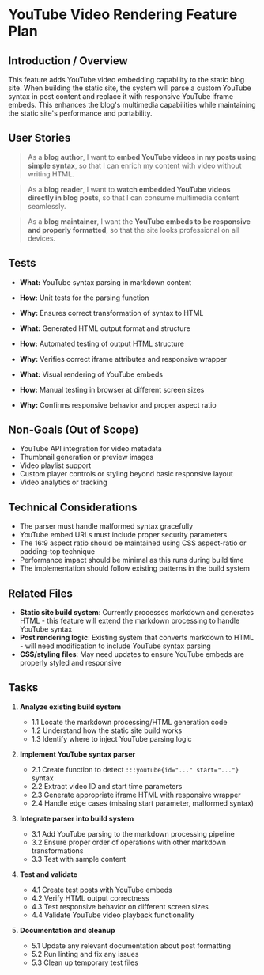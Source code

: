 # YouTube Video Rendering Feature Plan

## Introduction / Overview

This feature adds YouTube video embedding capability to the static blog site. When building the static site, the system will parse a custom YouTube syntax in post content and replace it with responsive YouTube iframe embeds. This enhances the blog's multimedia capabilities while maintaining the static site's performance and portability.

## User Stories

> As a **blog author**, I want to **embed YouTube videos in my posts using simple syntax**, so that I can enrich my content with video without writing HTML.

> As a **blog reader**, I want to **watch embedded YouTube videos directly in blog posts**, so that I can consume multimedia content seamlessly.

> As a **blog maintainer**, I want the **YouTube embeds to be responsive and properly formatted**, so that the site looks professional on all devices.

## Tests

- **What:** YouTube syntax parsing in markdown content
- **How:** Unit tests for the parsing function
- **Why:** Ensures correct transformation of syntax to HTML

- **What:** Generated HTML output format and structure
- **How:** Automated testing of output HTML structure
- **Why:** Verifies correct iframe attributes and responsive wrapper

- **What:** Visual rendering of YouTube embeds
- **How:** Manual testing in browser at different screen sizes
- **Why:** Confirms responsive behavior and proper aspect ratio

## Non-Goals (Out of Scope)

- YouTube API integration for video metadata
- Thumbnail generation or preview images
- Video playlist support
- Custom player controls or styling beyond basic responsive layout
- Video analytics or tracking

## Technical Considerations

- The parser must handle malformed syntax gracefully
- YouTube embed URLs must include proper security parameters
- The 16:9 aspect ratio should be maintained using CSS aspect-ratio or padding-top technique
- Performance impact should be minimal as this runs during build time
- The implementation should follow existing patterns in the build system

## Related Files

- **Static site build system**: Currently processes markdown and generates HTML - this feature will extend the markdown processing to handle YouTube syntax
- **Post rendering logic**: Existing system that converts markdown to HTML - will need modification to include YouTube syntax parsing
- **CSS/styling files**: May need updates to ensure YouTube embeds are properly styled and responsive

## Tasks

1. **Analyze existing build system**
   - 1.1 Locate the markdown processing/HTML generation code
   - 1.2 Understand how the static site build works
   - 1.3 Identify where to inject YouTube parsing logic

2. **Implement YouTube syntax parser**
   - 2.1 Create function to detect `:::youtube{id="..." start="..."}` syntax
   - 2.2 Extract video ID and start time parameters
   - 2.3 Generate appropriate iframe HTML with responsive wrapper
   - 2.4 Handle edge cases (missing start parameter, malformed syntax)

3. **Integrate parser into build system**
   - 3.1 Add YouTube parsing to the markdown processing pipeline
   - 3.2 Ensure proper order of operations with other markdown transformations
   - 3.3 Test with sample content

4. **Test and validate**
   - 4.1 Create test posts with YouTube embeds
   - 4.2 Verify HTML output correctness
   - 4.3 Test responsive behavior on different screen sizes
   - 4.4 Validate YouTube video playback functionality

5. **Documentation and cleanup**
   - 5.1 Update any relevant documentation about post formatting
   - 5.2 Run linting and fix any issues
   - 5.3 Clean up temporary test files
